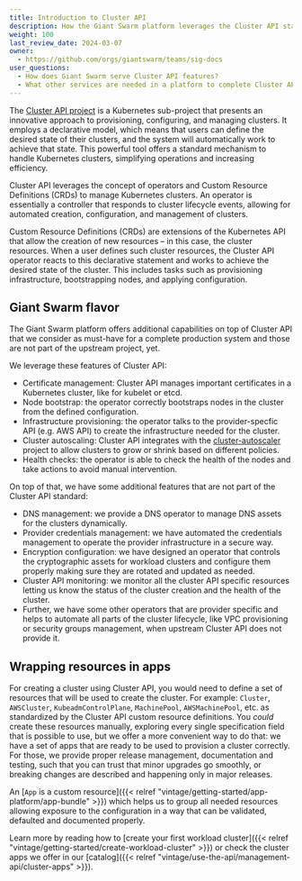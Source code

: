 ```yaml
---
title: Introduction to Cluster API
description: How the Giant Swarm platform leverages the Cluster API standard.
weight: 100
last_review_date: 2024-03-07
owner:
  - https://github.com/orgs/giantswarm/teams/sig-docs
user_questions:
  - How does Giant Swarm serve Cluster API features?
  - What other services are needed in a platform to complete Cluster API?
---
```


The [Cluster API project](https://cluster-api.sigs.k8s.io/) is a Kubernetes sub-project that presents an innovative approach to provisioning, configuring, and managing clusters. It employs a declarative model, which means that users can define the desired state of their clusters, and the system will automatically work to achieve that state. This powerful tool offers a standard mechanism to handle Kubernetes clusters, simplifying operations and increasing efficiency.

Cluster API leverages the concept of operators and Custom Resource Definitions (CRDs) to manage Kubernetes clusters. An operator is essentially a controller that responds to cluster lifecycle events, allowing for automated creation, configuration, and management of clusters.

Custom Resource Definitions (CRDs) are extensions of the Kubernetes API that allow the creation of new resources – in this case, the cluster resources. When a user defines such cluster resources, the Cluster API operator reacts to this declarative statement and works to achieve the desired state of the cluster. This includes tasks such as provisioning infrastructure, bootstrapping nodes, and applying configuration.

## Giant Swarm flavor

The Giant Swarm platform offers additional capabilities on top of Cluster API that we consider as must-have for a complete production system and those are not part of the upstream project, yet.

We leverage these features of Cluster API:

- Certificate management: Cluster API manages important certificates in a Kubernetes cluster, like for kubelet or etcd.
- Node bootstrap: the operator correctly bootstraps nodes in the cluster from the defined configuration.
- Infrastructure provisioning: the operator talks to the provider-specfic API (e.g. AWS API) to create the infrastructure needed for the cluster.
- Cluster autoscaling: Cluster API integrates with the [cluster-autoscaler](https://github.com/kubernetes/autoscaler/tree/master/cluster-autoscaler) project to allow clusters to grow or shrink based on different policies.
- Health checks: the operator is able to check the health of the nodes and take actions to avoid manual intervention.

On top of that, we have some additional features that are not part of the Cluster API standard:

- DNS management: we provide a DNS operator to manage DNS assets for the clusters dynamically.
- Provider credentials management: we have automated the credentials management to operate the provider infrastructure in a secure way.
- Encryption configuration: we have designed an operator that controls the cryptographic assets for workload clusters and configure them properly making sure they are rotated and updated as needed.
- Cluster API monitoring: we monitor all the cluster API specific resources letting us know the status of the cluster creation and the health of the cluster.
- Further, we have some other operators that are provider specific and helps to automate all parts of the cluster lifecycle, like VPC provisioning or security groups management, when upstream Cluster API does not provide it.

## Wrapping resources in apps

For creating a cluster using Cluster API, you would need to define a set of resources that will be used to create the cluster. For example: `Cluster`, `AWSCluster`, `KubeadmControlPlane`, `MachinePool`, `AWSMachinePool`, etc. as standardized by the Cluster API custom resource definitions. You _could_ create these resources manually, exploring every single specification field that is possible to use, but we offer a more convenient way to do that: we have a set of apps that are ready to be used to provision a cluster correctly. For those, we provide proper release management, documentation and testing, such that you can trust that minor upgrades go smoothly, or breaking changes are described and happening only in major releases.

An [`App` is a custom resource]({{< relref "vintage/getting-started/app-platform/app-bundle" >}}) which helps us to group all needed resources allowing exposure to the configuration in a way that can be validated, defaulted and documented properly.

Learn more by reading how to [create your first workload cluster]({{< relref "vintage/getting-started/create-workload-cluster" >}}) or check the cluster apps we offer in our [catalog]({{< relref "vintage/use-the-api/management-api/cluster-apps" >}}).
